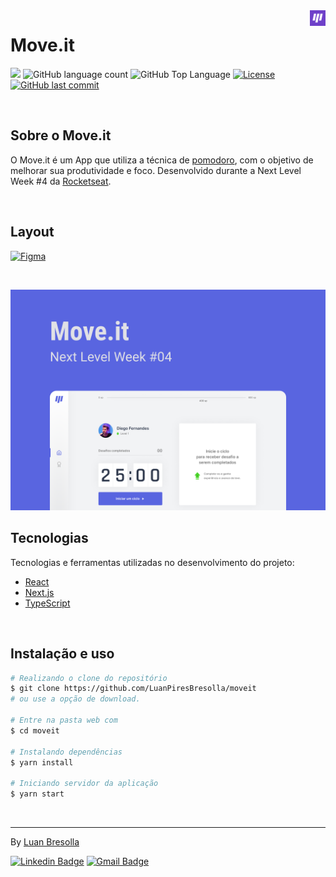 <img align="right" src=".github/icon.svg" width="5%" alt="Move.it">

# Move.it

<p>
  <img src="https://img.shields.io/badge/made%20by-Luan%20Bresolla-6E40C9?style=flat-square">
  <img alt="GitHub language count" src="https://img.shields.io/github/languages/count/luanpiresbresolla/moveIt?color=6E40C9&style=flat-square">
  <img alt="GitHub Top Language" src="https://img.shields.io/github/languages/top/luanpiresbresolla/moveIt?color=6E40C9&style=flat-square">
  <a href="https://opensource.org/licenses/MIT">
    <img alt="License" src="https://img.shields.io/badge/license-MIT-6E40C9?style=flat-square">
  </a>
  <a href="https://github.com/luanpiresbresolla/moveIt/commits/master">
    <img alt="GitHub last commit" src="https://img.shields.io/github/last-commit/luanpiresbresolla/moveIt?color=6E40C9&style=flat-square">
  </a>
</p>

<br>

## Sobre o Move.it

O Move.it é um App que utiliza a técnica de [pomodoro](https://pt.wikipedia.org/wiki/T%C3%A9cnica_pomodoro), com o objetivo de melhorar sua produtividade e foco. Desenvolvido durante a Next Level Week #4 da [Rocketseat](https://rocketseat.com.br/).

<br>

## Layout

<p align="left">
  <a href="https://www.figma.com/file/ge20pu3ofMOKoliUyKx1Nl/Move.it-1.0/duplicate">
    <img alt="Figma" src="https://img.shields.io/badge/figma%20-%236E40C9.svg?&style=for-the-badge&logo=figma&logoColor=white"/>
  </a>
</p>

<br>

<p align="center">
  <img src=".github/cover.png" alt="Página inicial">
</p>

## Tecnologias

Tecnologias e ferramentas utilizadas no desenvolvimento do projeto:

- [React](https://reactjs.org/)
- [Next.js](https://nextjs.org/)
- [TypeScript](https://www.typescriptlang.org/)

<br>

## Instalação e uso

```bash
# Realizando o clone do repositório
$ git clone https://github.com/LuanPiresBresolla/moveit
# ou use a opção de download.

# Entre na pasta web com
$ cd moveit

# Instalando dependências
$ yarn install

# Iniciando servidor da aplicação
$ yarn start
```

<br>

---

By [Luan Bresolla](https://github.com/LuanPiresBresolla)

[![Linkedin Badge](https://img.shields.io/badge/-Luan%20Bresolla-6E40C9?style=flat-square&logo=Linkedin&logoColor=white&link=https://www.linkedin.com/in/luanbresolla/)](https://www.linkedin.com/in/luanbresolla/)
[![Gmail Badge](https://img.shields.io/badge/-luanpires34@gmail.com-6E40C9?style=flat-square&logo=Gmail&logoColor=white&link=mailto:luanpires34@gmail.com)](mailto:luanpires34@gmail.com)
